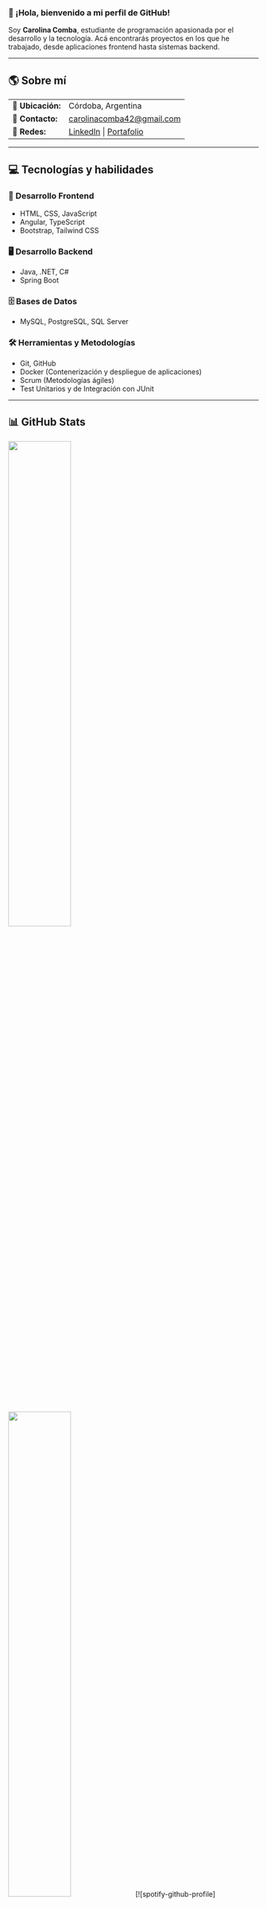### 👋 ¡Hola, bienvenido a mi perfil de GitHub!

Soy **Carolina Comba**, estudiante de programación apasionada por el desarrollo y la tecnología. Acá encontrarás proyectos en los que he trabajado, desde aplicaciones frontend hasta sistemas backend.

---

## 🌎 Sobre mí

<table>
  <tr>
    <td><strong>📍 Ubicación:</strong></td>
    <td>Córdoba, Argentina</td>
  </tr>
  <tr>
    <td><strong>📧 Contacto:</strong></td>
    <td><a href="mailto:carolinacomba42@gmail.com">carolinacomba42@gmail.com</a></td>
  </tr>
  <tr>
    <td><strong>🔗 Redes:</strong></td>
    <td>
     <a href="https://www.linkedin.com/in/carolinacomba/" target="_blank" rel="noopener noreferrer">LinkedIn</a> | 
     <a href="https://my-portfolio-carolina-comba.vercel.app/" target="_blank" rel="noopener noreferrer">Portafolio</a>
    </td>
  </tr>
</table>

---

## 💻 Tecnologías y habilidades

### 🚀 Desarrollo Frontend
- HTML, CSS, JavaScript
- Angular, TypeScript
- Bootstrap, Tailwind CSS

### 🖥️ Desarrollo Backend
- Java, .NET, C#
- Spring Boot

### 🗄️ Bases de Datos
- MySQL, PostgreSQL, SQL Server

### 🛠️ Herramientas y Metodologías
- Git, GitHub
- Docker (Contenerización y despliegue de aplicaciones)
- Scrum (Metodologías ágiles)
- Test Unitarios y de Integración con JUnit

---

## 📊 GitHub Stats

<img width="50%" src="https://github-readme-stats.vercel.app/api/top-langs/?username=carolinacomba&layout=compact&theme=dark" />
<img width="50%" src="https://streak-stats.demolab.com/?user=carolinacomba&theme=dark" />
[![spotify-github-profile](https://spotify-github-profile.kittinanx.com/api/view?uid=carocombac03&cover_image=true&theme=default&show_offline=false&background_color=121212&interchange=false)](https://github.com/kittinan/spotify-github-profile)


¡Gracias por visitar mi perfil! No dudes en explorar mis repositorios y conectar conmigo.
